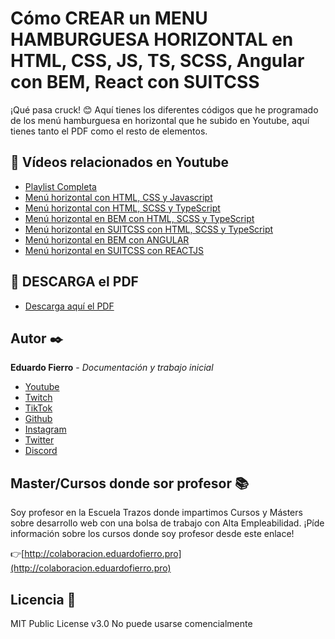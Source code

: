 # Cómo CREAR un MENU HAMBURGUESA HORIZONTAL en HTML, CSS, JS, TS, SCSS, Angular con BEM, React con SUITCSS

¡Qué pasa cruck! 😊 Aquí tienes los diferentes códigos que he programado de los menú hamburguesa en horizontal que he subido en Youtube, aquí tienes tanto el PDF como el resto de elementos.

## 🔴 Vídeos relacionados en Youtube 

* [Playlist Completa](https://youtube.com/playlist?list=PLJpymL0goBgFA5iTweWRejUhBP9TSSNnw)
* [Menú horizontal con HTML, CSS y Javascript](https://youtu.be/_M0K_q617Kc )
* [Menú horizontal con HTML, SCSS y TypeScript](https://youtu.be/hiFle5lBqck)
* [Menú horizontal en BEM con HTML, SCSS y TypeScript](https://youtu.be/UOzIhbzPcPk)
* [Menú horizontal en SUITCSS con HTML, SCSS y TypeScript](https://youtu.be/_85lzdSDmtw)
* [Menú horizontal en BEM con ANGULAR ](https://youtu.be/yMo7nChHa8o)
* [Menú horizontal en SUITCSS con REACTJS](https://youtu.be/bS2UJmROxCE)

## 📕 DESCARGA el PDF
* [Descarga aquí el PDF](https://github.com/eduardofierropro/eduardofierropro-Como-crear-un-menu-hamburguesa-horizontal/blob/main/Módulos%20de%20web.pdf)

## Autor ✒️

**Eduardo Fierro** - *Documentación y trabajo inicial*

* [Youtube](https://youtube.com/EduardoFierroPro?sub_confirmation=1)
* [Twitch](https://twitch.tv/eduardofierropro)
* [TikTok](https://www.tiktok.com/@eduardofierro.pro?)
* [Github](https://github.com/eduardofierropro)
* [Instagram](https://instagram.com/eduardofierro.pro)
* [Twitter](https://twitter.com/edfierropro)
* [Discord](https://discord.gg/t4Txush)

## Master/Cursos donde sor profesor 📚

Soy profesor en la Escuela Trazos donde impartimos Cursos y Másters sobre desarrollo web con una bolsa de trabajo con Alta Empleabilidad. ¡Píde información sobre los cursos donde soy profesor desde este enlace!

👉[http://colaboracion.eduardofierro.pro](http://colaboracion.eduardofierro.pro)

## Licencia 📄

MIT Public License v3.0
No puede usarse comencialmente
